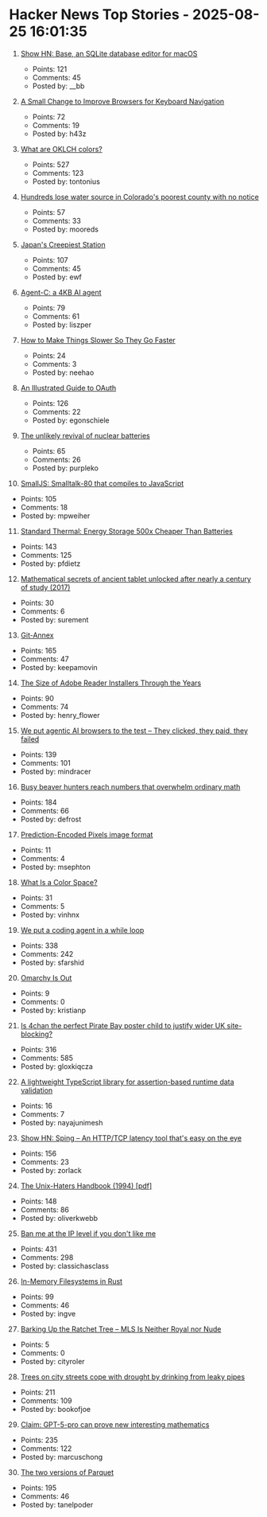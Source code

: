 # Hacker News Top Stories - 2025-08-25 16:01:35

1. [Show HN: Base, an SQLite database editor for macOS](https://menial.co.uk/base/)
   - Points: 121
   - Comments: 45
   - Posted by: __bb

2. [A Small Change to Improve Browsers for Keyboard Navigation](https://b.43z.one/2025-07-22/)
   - Points: 72
   - Comments: 19
   - Posted by: h43z

3. [What are OKLCH colors?](https://jakub.kr/components/oklch-colors)
   - Points: 527
   - Comments: 123
   - Posted by: tontonius

4. [Hundreds lose water source in Colorado's poorest county with no notice](https://coloradosun.com/2025/08/25/costilla-county-water-cutoff/)
   - Points: 57
   - Comments: 33
   - Posted by: mooreds

5. [Japan's Creepiest Station](https://www.tokyocowboy.co/articles/doai-eki-japans-creepiest-station)
   - Points: 107
   - Comments: 45
   - Posted by: ewf

6. [Agent-C: a 4KB AI agent](https://github.com/bravenewxyz/agent-c)
   - Points: 79
   - Comments: 61
   - Posted by: liszper

7. [How to Make Things Slower So They Go Faster](https://www.gojiberries.io/how-to-make-things-slower-so-they-go-faster-a-jitter-design-manual/)
   - Points: 24
   - Comments: 3
   - Posted by: neehao

8. [An Illustrated Guide to OAuth](https://www.ducktyped.org/p/an-illustrated-guide-to-oauth)
   - Points: 126
   - Comments: 22
   - Posted by: egonschiele

9. [The unlikely revival of nuclear batteries](https://spectrum.ieee.org/nuclear-battery-revival)
   - Points: 65
   - Comments: 26
   - Posted by: purpleko

10. [SmallJS: Smalltalk-80 that compiles to JavaScript](https://small-js.org/Home/Home.html)
   - Points: 105
   - Comments: 18
   - Posted by: mpweiher

11. [Standard Thermal: Energy Storage 500x Cheaper Than Batteries](https://austinvernon.site/blog/standardthermal.html)
   - Points: 143
   - Comments: 125
   - Posted by: pfdietz

12. [Mathematical secrets of ancient tablet unlocked after nearly a century of study (2017)](https://www.theguardian.com/science/2017/aug/24/mathematical-secrets-of-ancient-tablet-unlocked-after-nearly-a-century-of-study)
   - Points: 30
   - Comments: 6
   - Posted by: surement

13. [Git-Annex](https://git-annex.branchable.com/)
   - Points: 165
   - Comments: 47
   - Posted by: keepamovin

14. [The Size of Adobe Reader Installers Through the Years](https://sigwait.org/~alex/blog/2025/08/25/zw6z4E.html)
   - Points: 90
   - Comments: 74
   - Posted by: henry_flower

15. [We put agentic AI browsers to the test – They clicked, they paid, they failed](https://guard.io/labs/scamlexity-we-put-agentic-ai-browsers-to-the-test-they-clicked-they-paid-they-failed)
   - Points: 139
   - Comments: 101
   - Posted by: mindracer

16. [Busy beaver hunters reach numbers that overwhelm ordinary math](https://www.quantamagazine.org/busy-beaver-hunters-reach-numbers-that-overwhelm-ordinary-math-20250822/)
   - Points: 184
   - Comments: 66
   - Posted by: defrost

17. [Prediction-Encoded Pixels image format](https://github.com/ENDESGA/PEP)
   - Points: 11
   - Comments: 4
   - Posted by: msephton

18. [What Is a Color Space?](https://www.makingsoftware.com/chapters/color-spaces-models-and-gamuts)
   - Points: 31
   - Comments: 5
   - Posted by: vinhnx

19. [We put a coding agent in a while loop](https://github.com/repomirrorhq/repomirror/blob/main/repomirror.md)
   - Points: 338
   - Comments: 242
   - Posted by: sfarshid

20. [Omarchy Is Out](https://world.hey.com/dhh/omarchy-is-out-4666dd31)
   - Points: 9
   - Comments: 0
   - Posted by: kristianp

21. [Is 4chan the perfect Pirate Bay poster child to justify wider UK site-blocking?](https://torrentfreak.com/uk-govt-finds-ideal-pirate-bay-poster-boy-to-sell-blocking-of-non-pirate-sites-250824/)
   - Points: 316
   - Comments: 585
   - Posted by: gloxkiqcza

22. [A lightweight TypeScript library for assertion-based runtime data validation](https://github.com/nimeshnayaju/decode-kit)
   - Points: 16
   - Comments: 7
   - Posted by: nayajunimesh

23. [Show HN: Sping – An HTTP/TCP latency tool that's easy on the eye](https://dseltzer.gitlab.io/sping/docs/)
   - Points: 156
   - Comments: 23
   - Posted by: zorlack

24. [The Unix-Haters Handbook (1994) [pdf]](https://simson.net/ref/ugh.pdf)
   - Points: 148
   - Comments: 86
   - Posted by: oliverkwebb

25. [Ban me at the IP level if you don't like me](https://boston.conman.org/2025/08/21.1)
   - Points: 431
   - Comments: 298
   - Posted by: classichasclass

26. [In-Memory Filesystems in Rust](https://andre.arko.net/2025/08/18/in-memory-filesystems-in-rust/)
   - Points: 99
   - Comments: 46
   - Posted by: ingve

27. [Barking Up the Ratchet Tree – MLS Is Neither Royal nor Nude](https://soatok.blog/2025/08/25/barking-up-the-ratchet-tree-mls-is-neither-royal-nor-nude/)
   - Points: 5
   - Comments: 0
   - Posted by: cityroler

28. [Trees on city streets cope with drought by drinking from leaky pipes](https://www.newscientist.com/article/2487804-trees-on-city-streets-cope-with-drought-by-drinking-from-leaky-pipes/)
   - Points: 211
   - Comments: 109
   - Posted by: bookofjoe

29. [Claim: GPT-5-pro can prove new interesting mathematics](https://twitter.com/SebastienBubeck/status/1958198661139009862)
   - Points: 235
   - Comments: 122
   - Posted by: marcuschong

30. [The two versions of Parquet](https://www.jeronimo.dev/the-two-versions-of-parquet/)
   - Points: 195
   - Comments: 46
   - Posted by: tanelpoder

